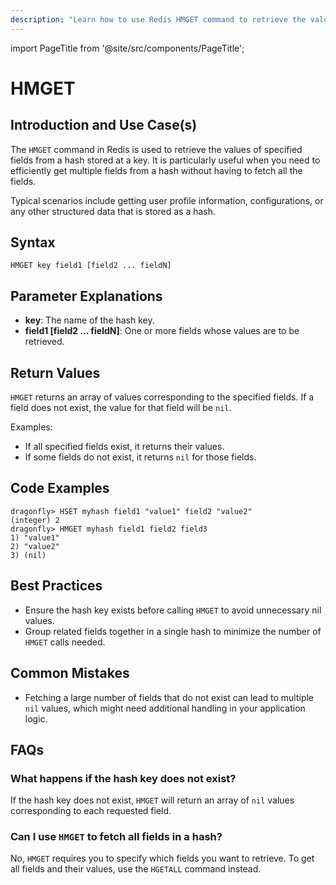```yaml
---
description: "Learn how to use Redis HMGET command to retrieve the values associated with the specified fields in a hash. Boost your data fetch efficiency."
---
```


import PageTitle from '@site/src/components/PageTitle';

# HMGET

<PageTitle title="Redis HMGET Explained (Better Than Official Docs)" />

## Introduction and Use Case(s)

The `HMGET` command in Redis is used to retrieve the values of specified fields from a hash stored at a key. It is particularly useful when you need to efficiently get multiple fields from a hash without having to fetch all the fields.

Typical scenarios include getting user profile information, configurations, or any other structured data that is stored as a hash.

## Syntax

```
HMGET key field1 [field2 ... fieldN]
```

## Parameter Explanations

- **key**: The name of the hash key.
- **field1 [field2 ... fieldN]**: One or more fields whose values are to be retrieved.

## Return Values

`HMGET` returns an array of values corresponding to the specified fields. If a field does not exist, the value for that field will be `nil`.

Examples:

- If all specified fields exist, it returns their values.
- If some fields do not exist, it returns `nil` for those fields.

## Code Examples

```cli
dragonfly> HSET myhash field1 "value1" field2 "value2"
(integer) 2
dragonfly> HMGET myhash field1 field2 field3
1) "value1"
2) "value2"
3) (nil)
```

## Best Practices

- Ensure the hash key exists before calling `HMGET` to avoid unnecessary nil values.
- Group related fields together in a single hash to minimize the number of `HMGET` calls needed.

## Common Mistakes

- Fetching a large number of fields that do not exist can lead to multiple `nil` values, which might need additional handling in your application logic.

## FAQs

### What happens if the hash key does not exist?

If the hash key does not exist, `HMGET` will return an array of `nil` values corresponding to each requested field.

### Can I use `HMGET` to fetch all fields in a hash?

No, `HMGET` requires you to specify which fields you want to retrieve. To get all fields and their values, use the `HGETALL` command instead.
